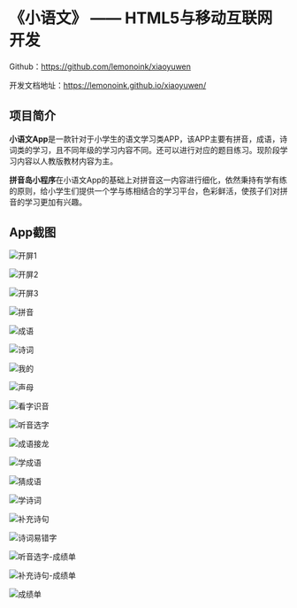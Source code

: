 # 《小语文》 —— HTML5与移动互联网开发

Github：https://github.com/lemonoink/xiaoyuwen

开发文档地址：https://lemonoink.github.io/xiaoyuwen/

## 项目简介

**小语文App**是一款针对于小学生的语文学习类APP，该APP主要有拼音，成语，诗词类的学习，且不同年级的学习内容不同。还可以进行对应的题目练习。现阶段学习内容以人教版教材内容为主。

**拼音岛小程序**在小语文App的基础上对拼音这一内容进行细化，依然秉持有学有练的原则，给小学生们提供一个学与练相结合的学习平台，色彩鲜活，使孩子们对拼音的学习更加有兴趣。

## App截图

![开屏1](./images/开屏1.png)

![开屏2](./images/开屏2.png)

![开屏3](./images/开屏3.png)

![拼音](./images/拼音.png)

![成语](./images/成语.png)

![诗词](./images/诗词.png)

![我的](./images/我的.png)

![声母](./images/声母.png)

![看字识音](./images/看字识音.png)

![听音选字](./images/听音选字.png)

![成语接龙](./images/成语接龙.png)

![学成语](./images/学成语.png)

![猜成语](./images/猜成语.png)

![学诗词](./images/学诗词.png)

![补充诗句](./images/补充诗句.png)

![诗词易错字](./images/诗词易错字.png)

![听音选字-成绩单](./images/听音选字-成绩单.png)

![补充诗句-成绩单](./images/补充诗句-成绩单.png)

![成绩单](./images/成绩单.png)

